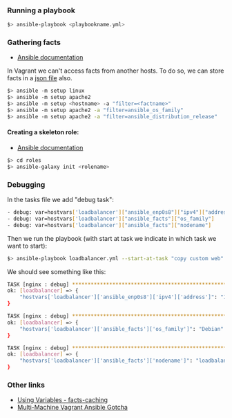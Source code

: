 ### Running a playbook

```sh
$> ansible-playbook <playbookname.yml>
```

### Gathering facts

- [Ansible documentation](https://docs.ansible.com/ansible/latest/user_guide/playbooks_variables.html)

In Vagrant we can't access facts from another hosts. To do so, we can store facts in a [json file](https://docs.ansible.com/ansible/latest/user_guide/playbooks_variables.html#fact-caching) also.

```sh
$> ansible -m setup linux
$> ansible -m setup apache2
$> ansible -m setup <hostname> -a "filter=<factname>"
$> ansible -m setup apache2 -a "filter=ansible_os_family"
$> ansible -m setup apache2 -a "filter=ansible_distribution_release"
```

#### Creating a skeleton role:
- [Ansible documentation](https://docs.ansible.com/ansible/latest/reference_appendices/galaxy.html#ansible-galaxy)
```sh
$> cd roles
$> ansible-galaxy init <rolename>
```

### Debugging
In the tasks file we add "debug task":

```sh
- debug: var=hostvars['loadbalancer']["ansible_enp0s8"]["ipv4"]["address"]
- debug: var=hostvars['loadbalancer']["ansible_facts"]["os_family"]
- debug: var=hostvars['loadbalancer']["ansible_facts"]["nodename"]
```

Then we run the playbook (with start at task we indicate in which task we want to start):
```sh
$> ansible-playbook loadbalancer.yml --start-at-task "copy custom web"
```

We should see something like this:
```sh
TASK [nginx : debug] ***********************************************************************************************************
ok: [loadbalancer] => {
    "hostvars['loadbalancer']['ansible_enp0s8']['ipv4']['address']": "10.0.1.11"
}

TASK [nginx : debug] ***********************************************************************************************************
ok: [loadbalancer] => {
    "hostvars['loadbalancer']['ansible_facts']['os_family']": "Debian"
}

TASK [nginx : debug] ***********************************************************************************************************
ok: [loadbalancer] => {
    "hostvars['loadbalancer']['ansible_facts']['nodename']": "loadbalancer"
}
```

### Other links

- [Using Variables - facts-caching](https://docs.ansible.com/ansible/latest/user_guide/playbooks_variables.html#fact-caching)
- [Multi-Machine Vagrant Ansible Gotcha](https://blog.wjlr.org.uk/2014/12/30/multi-machine-vagrant-ansible-gotcha.html)
